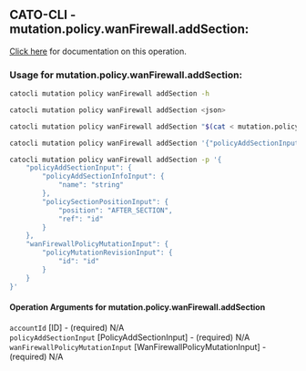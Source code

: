 
## CATO-CLI - mutation.policy.wanFirewall.addSection:
[Click here](https://api.catonetworks.com/documentation/#mutation-mutation.policy.wanFirewall.addSection) for documentation on this operation.

### Usage for mutation.policy.wanFirewall.addSection:

```bash
catocli mutation policy wanFirewall addSection -h

catocli mutation policy wanFirewall addSection <json>

catocli mutation policy wanFirewall addSection "$(cat < mutation.policy.wanFirewall.addSection.json)"

catocli mutation policy wanFirewall addSection '{"policyAddSectionInput":{"policyAddSectionInfoInput":{"name":"string"},"policySectionPositionInput":{"position":"AFTER_SECTION","ref":"id"}},"wanFirewallPolicyMutationInput":{"policyMutationRevisionInput":{"id":"id"}}}'

catocli mutation policy wanFirewall addSection -p '{
    "policyAddSectionInput": {
        "policyAddSectionInfoInput": {
            "name": "string"
        },
        "policySectionPositionInput": {
            "position": "AFTER_SECTION",
            "ref": "id"
        }
    },
    "wanFirewallPolicyMutationInput": {
        "policyMutationRevisionInput": {
            "id": "id"
        }
    }
}'
```

#### Operation Arguments for mutation.policy.wanFirewall.addSection ####

`accountId` [ID] - (required) N/A    
`policyAddSectionInput` [PolicyAddSectionInput] - (required) N/A    
`wanFirewallPolicyMutationInput` [WanFirewallPolicyMutationInput] - (required) N/A    
